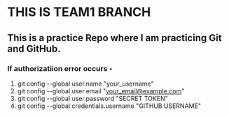 # THIS IS TEAM1 BRANCH

## This is a practice Repo where I am practicing Git and GitHub.

### If authorizatiion error occurs - 
1. git config --global user.name "your_username"
2. git config --global user.email "your_email@example.com"
3. git config --global user.password "SECRET TOKEN"
4. git config --global credentials.username "GITHUB USERNAME"